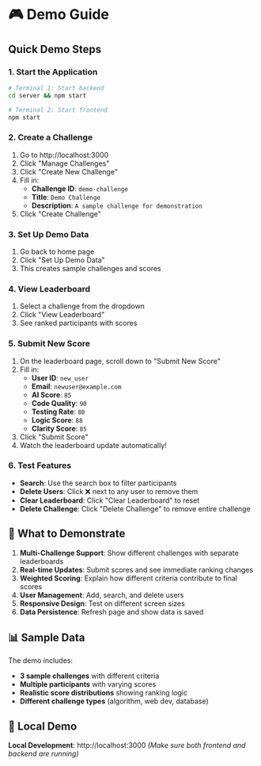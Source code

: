 # 🎮 Demo Guide

## Quick Demo Steps

### 1. Start the Application
```bash
# Terminal 1: Start backend
cd server && npm start

# Terminal 2: Start frontend  
npm start
```

### 2. Create a Challenge
1. Go to http://localhost:3000
2. Click "Manage Challenges"
3. Click "Create New Challenge"
4. Fill in:
   - **Challenge ID**: `demo-challenge`
   - **Title**: `Demo Challenge`
   - **Description**: `A sample challenge for demonstration`
5. Click "Create Challenge"

### 3. Set Up Demo Data
1. Go back to home page
2. Click "Set Up Demo Data"
3. This creates sample challenges and scores

### 4. View Leaderboard
1. Select a challenge from the dropdown
2. Click "View Leaderboard"
3. See ranked participants with scores

### 5. Submit New Score
1. On the leaderboard page, scroll down to "Submit New Score"
2. Fill in:
   - **User ID**: `new_user`
   - **Email**: `newuser@example.com`
   - **AI Score**: `85`
   - **Code Quality**: `90`
   - **Testing Rate**: `80`
   - **Logic Score**: `88`
   - **Clarity Score**: `85`
3. Click "Submit Score"
4. Watch the leaderboard update automatically!

### 6. Test Features
- **Search**: Use the search box to filter participants
- **Delete Users**: Click ❌ next to any user to remove them
- **Clear Leaderboard**: Click "Clear Leaderboard" to reset
- **Delete Challenge**: Click "Delete Challenge" to remove entire challenge

## 🎯 What to Demonstrate

1. **Multi-Challenge Support**: Show different challenges with separate leaderboards
2. **Real-time Updates**: Submit scores and see immediate ranking changes
3. **Weighted Scoring**: Explain how different criteria contribute to final scores
4. **User Management**: Add, search, and delete users
5. **Responsive Design**: Test on different screen sizes
6. **Data Persistence**: Refresh page and show data is saved

## 📊 Sample Data

The demo includes:
- **3 sample challenges** with different criteria
- **Multiple participants** with varying scores
- **Realistic score distributions** showing ranking logic
- **Different challenge types** (algorithm, web dev, database)

## 🚀 Local Demo

**Local Development**: http://localhost:3000
*(Make sure both frontend and backend are running)*
